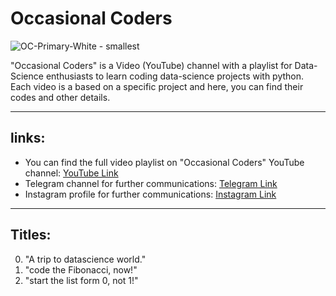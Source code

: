# Occasional Coders
![OC-Primary-White - smallest](https://user-images.githubusercontent.com/62722056/113588260-2a35a280-9645-11eb-933b-c4be1bf7d3b1.png)

"Occasional Coders" is a Video (YouTube) channel with a playlist for Data-Science enthusiasts to learn coding data-science projects with python. Each video is a based on a specific project and here, you can find their codes and other details.

***

## links:
* You can find the full video playlist on "Occasional Coders" YouTube channel: [YouTube Link](https://youtube.com/)
* Telegram channel for further communications: [Telegram Link](https://t.me/oc_coders)
* Instagram profile for further communications: [Instagram Link](instagram.com/oc_coders)


***

## Titles:

0. "A trip to datascience world."
1. "code the Fibonacci, now!"
2. "start the list form 0, not 1!"
